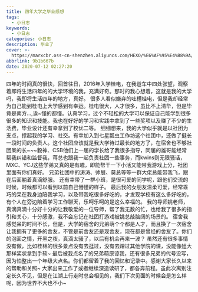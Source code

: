 ```yaml
---
title: 四年大学之毕业感想
tags:
  - 小日志
keywords:
  - 小日志
categories: 小日志
description: 毕业了
cover: >-
  https://marxcbr.oss-cn-shenzhen.aliyuncs.com/HEXO/%E6%AF%95%E4%B8%9A/b42c64be5980b0070fda4d51fbfe3ae1.png
abbrlink: 9b1b667b
date: 2020-07-12 02:27:20
---
```


四年的时间真的很快，回首往日，2016年入学桂电，在我爸车中四处张望，观察着即将生活四年的的大学环境的我，充满好奇。那时的我心想着，这就是我的大学吗，我即将生活四年的地方，真好。
很多人看似嫌弃的吐槽桂电，但是我却经常为自己能到桂电上大学感到有幸运。桂电很大，人才很多，虽比不上清华，但是毕竟是南方...,诶~懂的都懂。认真学习，过个不轻松的大学可以保证自己能学到很多很多的知识和技能。我也在好好的学习和实践中拿到了一些奖项以及赚了不少的生活费，毕业设计还有幸拿到了校优二等。
细细想来，我的大学似乎就是以社团为支点，撑起我的学习、社交。有幸加入到七星瓢虫工作坊这个社团中，还做了挺长一段时间的负责人。这个社团应该就是我大学待过最长的地方了，在宿舍也不够社团呆的长\~\~\~毅神、CSB他们上一届的学长给了我很多指导，同届的雄哥能经常帮我纠错和监督我，蒋总也跟我一起负责社团一些事务，而kwins则无限骚话，MXC、YCJ这些学弟又真的是有趣，即能帮干一下小活又能带我游戏上分，社团里面有你们真好。
兄弟社团中的涛涛、帅展、莫总等等一群大佬总能带我飞，跟在后面躺着真滴舒服。
还有幸带了一群小班，是很可爱的同学呢，跟他们交流的时候，时候都可以看到以前自己懵懂的样子。
最后我的女朋友温柔可爱，经常乖巧的呆在我身边陪我学习，以及带我吃很多好吃的，才发现学校有这么多好吃的，有个人在旁边陪着学习工作聊天，乐呵乐呵的是这么幸福的。
我的导师姚老师，真滴真滴十分好十分的让我敬爱的一位导师，帮了我无数的忙，也给我了很多的指引和关心，十分感激，我不会忘记在社团打游戏被姚总敲脑阔的场景的。
宿舍我感觉呆的时间不长，但是，大学的宿舍的兄弟萌个个都是人才，而且换了一次宿舍让我拥有了更多的舍友，不管是前舍友还是现舍友，现在都是曾经的舍友了。你们的泡面之情，开黑之夜，真滴太骚了，以后有机会再来一波？
虽然还有很多事情没有做，比如桂林的很多景点没有去逛过，没有去蹭过其他学院的课，没能像姐大那样奖状拿到手软\~
最后被我点名了的兄弟萌原谅我，还有很多兄弟的代号没写，因为怕整出一个年级大点名。你们都留着了我的回忆和记录中。感谢大家长久以来的帮助和关照\~
大家出来工作了或者继续深造读研了，都各奔前程。虽此次离别注定长久不见，但是在江湖上行走时总会相见的，我们下次见面的时候会是怎么样呢，因为世界不大也不小\~
